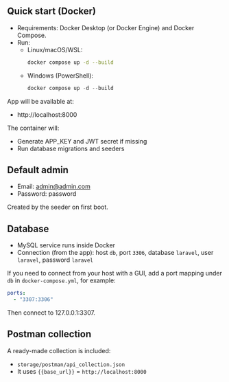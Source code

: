 ## Quick start (Docker)

- Requirements: Docker Desktop (or Docker Engine) and Docker Compose.
- Run:
  - Linux/macOS/WSL:
    ```bash
    docker compose up -d --build
    ```
  - Windows (PowerShell):
    ```powershell
    docker compose up -d --build
    ```

App will be available at:
- http://localhost:8000

The container will:
- Generate APP_KEY and JWT secret if missing
- Run database migrations and seeders

## Default admin

- Email: admin@admin.com
- Password: password

Created by the seeder on first boot.

## Database

- MySQL service runs inside Docker
- Connection (from the app): host `db`, port `3306`, database `laravel`, user `laravel`, password `laravel`

If you need to connect from your host with a GUI, add a port mapping under `db` in `docker-compose.yml`, for example:
```yaml
ports:
  - "3307:3306"
```
Then connect to 127.0.0.1:3307.

## Postman collection

A ready-made collection is included:
- `storage/postman/api_collection.json`
- It uses `{{base_url}}` = `http://localhost:8000`
